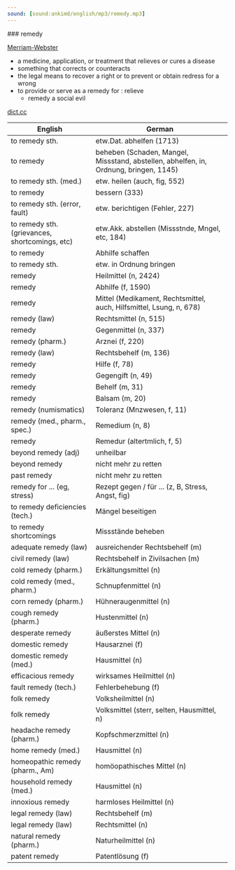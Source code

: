 ```yaml
---
sound: [sound:ankimd/english/mp3/remedy.mp3]
---
```


\### remedy

[Merriam-Webster](https://www.merriam-webster.com/dictionary/remedy)

- a medicine, application, or treatment that relieves or cures a disease
- something that corrects or counteracts
- the legal means to recover a right or to prevent or obtain redress for a wrong
- to provide or serve as a remedy for : relieve
    - remedy a social evil

[dict.cc](https://www.dict.cc/remedy)

| English        | German       |
| -------------- | ------------ |
| to remedy sth. | etw.Dat. abhelfen (1713) |
| to remedy | beheben (Schaden, Mangel, Missstand, abstellen, abhelfen, in, Ordnung, bringen, 1145) |
| to remedy sth. (med.) | etw. heilen (auch, fig, 552) |
| to remedy | bessern (333) |
| to remedy sth. (error, fault) | etw. berichtigen (Fehler, 227) |
| to remedy sth. (grievances, shortcomings, etc) | etw.Akk. abstellen (Missstnde, Mngel, etc, 184) |
| to remedy | Abhilfe schaffen |
| to remedy sth. | etw. in Ordnung bringen |
| remedy | Heilmittel (n, 2424) |
| remedy | Abhilfe (f, 1590) |
| remedy | Mittel (Medikament, Rechtsmittel, auch, Hilfsmittel, Lsung, n, 678) |
| remedy (law) | Rechtsmittel (n, 515) |
| remedy | Gegenmittel (n, 337) |
| remedy (pharm.) | Arznei (f, 220) |
| remedy (law) | Rechtsbehelf (m, 136) |
| remedy | Hilfe (f, 78) |
| remedy | Gegengift (n, 49) |
| remedy | Behelf (m, 31) |
| remedy | Balsam (m, 20) |
| remedy (numismatics) | Toleranz (Mnzwesen, f, 11) |
| remedy (med., pharm., spec.) | Remedium (n, 8) |
| remedy | Remedur (altertmlich, f, 5) |
| beyond remedy (adj) | unheilbar |
| beyond remedy | nicht mehr zu retten |
| past remedy | nicht mehr zu retten |
| remedy for ... (eg, stress) | Rezept gegen / für ... (z, B, Stress, Angst, fig) |
| to remedy deficiencies (tech.) | Mängel beseitigen |
| to remedy shortcomings | Missstände beheben |
| adequate remedy (law) | ausreichender Rechtsbehelf (m) |
| civil remedy (law) | Rechtsbehelf in Zivilsachen (m) |
| cold remedy (pharm.) | Erkältungsmittel (n) |
| cold remedy (med., pharm.) | Schnupfenmittel (n) |
| corn remedy (pharm.) | Hühneraugenmittel (n) |
| cough remedy (pharm.) | Hustenmittel (n) |
| desperate remedy | äußerstes Mittel (n) |
| domestic remedy | Hausarznei (f) |
| domestic remedy (med.) | Hausmittel (n) |
| efficacious remedy | wirksames Heilmittel (n) |
| fault remedy (tech.) | Fehlerbehebung (f) |
| folk remedy | Volksheilmittel (n) |
| folk remedy | Volksmittel (sterr, selten, Hausmittel, n) |
| headache remedy (pharm.) | Kopfschmerzmittel (n) |
| home remedy (med.) | Hausmittel (n) |
| homeopathic remedy (pharm., Am) | homöopathisches Mittel (n) |
| household remedy (med.) | Hausmittel (n) |
| innoxious remedy | harmloses Heilmittel (n) |
| legal remedy (law) | Rechtsbehelf (m) |
| legal remedy (law) | Rechtsmittel (n) |
| natural remedy (pharm.) | Naturheilmittel (n) |
| patent remedy | Patentlösung (f) |
